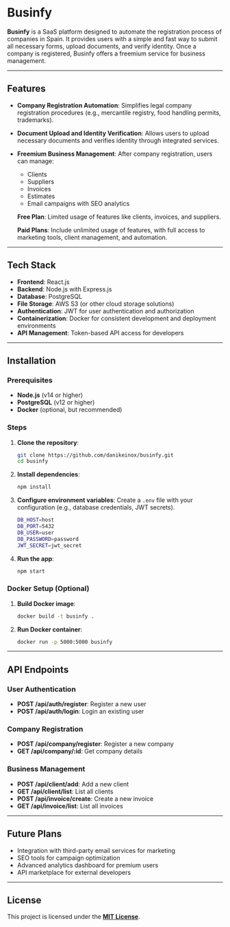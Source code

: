# Businfy

**Businfy** is a SaaS platform designed to automate the registration process of companies in Spain. It provides users with a simple and fast way to submit all necessary forms, upload documents, and verify identity. Once a company is registered, Businfy offers a freemium service for business management.

---

## Features

- **Company Registration Automation**: Simplifies legal company registration procedures (e.g., mercantile registry, food handling permits, trademarks).
- **Document Upload and Identity Verification**: Allows users to upload necessary documents and verifies identity through integrated services.
- **Freemium Business Management**: After company registration, users can manage:
  - Clients
  - Suppliers
  - Invoices
  - Estimates
  - Email campaigns with SEO analytics
  
  **Free Plan**: Limited usage of features like clients, invoices, and suppliers.

  **Paid Plans**: Include unlimited usage of features, with full access to marketing tools, client management, and automation.

---

## Tech Stack

- **Frontend**: React.js
- **Backend**: Node.js with Express.js
- **Database**: PostgreSQL
- **File Storage**: AWS S3 (or other cloud storage solutions)
- **Authentication**: JWT for user authentication and authorization
- **Containerization**: Docker for consistent development and deployment environments
- **API Management**: Token-based API access for developers

---

## Installation

### Prerequisites

- **Node.js** (v14 or higher)
- **PostgreSQL** (v12 or higher)
- **Docker** (optional, but recommended)

### Steps

1. **Clone the repository**:
   ```bash
   git clone https://github.com/danikeinox/businfy.git
   cd businfy
   ```

2. **Install dependencies**:
   ```bash
   npm install
   ```

3. **Configure environment variables**: Create a `.env` file with your configuration (e.g., database credentials, JWT secrets).
   ```bash
   DB_HOST=host
   DB_PORT=5432
   DB_USER=user
   DB_PASSWORD=password
   JWT_SECRET=jwt_secret
   ```

4. **Run the app**:
   ```bash
   npm start
   ```

### Docker Setup (Optional)

1. **Build Docker image**:
   ```bash
   docker build -t businfy .
   ```

2. **Run Docker container**:
   ```bash
   docker run -p 5000:5000 businfy
   ```

---

## API Endpoints

### User Authentication

- **POST /api/auth/register**: Register a new user
- **POST /api/auth/login**: Login an existing user

### Company Registration

- **POST /api/company/register**: Register a new company
- **GET /api/company/:id**: Get company details

### Business Management

- **POST /api/client/add**: Add a new client
- **GET /api/client/list**: List all clients
- **POST /api/invoice/create**: Create a new invoice
- **GET /api/invoice/list**: List all invoices

---

## Future Plans

- Integration with third-party email services for marketing
- SEO tools for campaign optimization
- Advanced analytics dashboard for premium users
- API marketplace for external developers

---

## License

This project is licensed under the **[MIT License](https://opensource.org/licenses/MIT)**.
